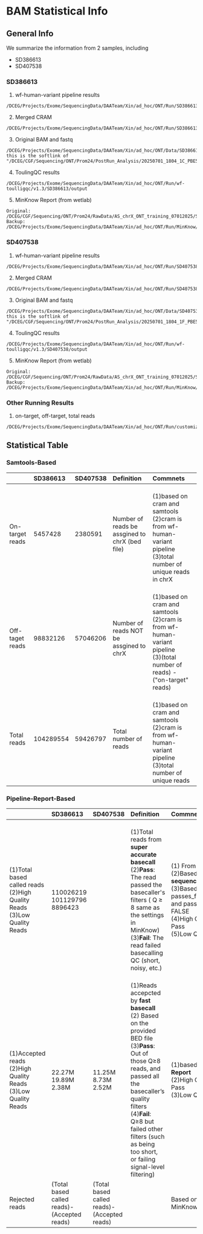 # BAM Statistical Info
## General Info
We summarize the information from 2 samples, including
* SD386613
* SD407538
### SD386613
1. wf-human-variant pipeline results
```
/DCEG/Projects/Exome/SequencingData/DAATeam/Xin/ad_hoc/ONT/Run/SD386613/output
```
2. Merged CRAM
```
/DCEG/Projects/Exome/SequencingData/DAATeam/Xin/ad_hoc/ONT/Run/SD386613/output/SD386613.haplotagged.cram
```
3. Original BAM and fastq
```
/DCEG/Projects/Exome/SequencingData/DAATeam/Xin/ad_hoc/ONT/Data/SD386613
this is the softlink of "/DCEG/CGF/Sequencing/ONT/Prom24/PostRun_Analysis/20250701_1804_1C_PBE55027_8e8920e8/pass"
```
4. ToulingQC results
```
/DCEG/Projects/Exome/SequencingData/DAATeam/Xin/ad_hoc/ONT/Run/wf-toulligqc/v1.3/SD386613/output
```
5. MinKnow Report (from wetlab)
```
Original:
/DCEG/CGF/Sequencing/ONT/Prom24/RawData/AS_chrX_ONT_training_07012025/SD386613/20250701_1804_1C_PBE55027_8e8920e8/report_PBE55027_20250701_1806_8e8920e8.html
Backup:
/DCEG/Projects/Exome/SequencingData/DAATeam/Xin/ad_hoc/ONT/Run/MinKnow/SD386613/report_PBE55027_20250701_1806_8e8920e8.html
```

### SD407538
1. wf-human-variant pipeline results
```
/DCEG/Projects/Exome/SequencingData/DAATeam/Xin/ad_hoc/ONT/Run/SD407538/output
```
2. Merged CRAM
```
/DCEG/Projects/Exome/SequencingData/DAATeam/Xin/ad_hoc/ONT/Run/SD407538/output/SD407538.haplotagged.cram
```
3. Original BAM and fastq
```
/DCEG/Projects/Exome/SequencingData/DAATeam/Xin/ad_hoc/ONT/Data/SD407538
this is the softlink of "/DCEG/CGF/Sequencing/ONT/Prom24/PostRun_Analysis/20250701_1804_1F_PBE54594_26fb9d5f/pass"
```
4. ToulingQC results
```
/DCEG/Projects/Exome/SequencingData/DAATeam/Xin/ad_hoc/ONT/Run/wf-toulligqc/v1.3/SD407538/output
```
5. MinKnow Report (from wetlab)
```
Original:
/DCEG/CGF/Sequencing/ONT/Prom24/RawData/AS_chrX_ONT_training_07012025/SD407538/20250701_1804_1F_PBE54594_26fb9d5f/report_PBE54594_20250701_1810_26fb9d5f.html
Backup:
/DCEG/Projects/Exome/SequencingData/DAATeam/Xin/ad_hoc/ONT/Run/MinKnow/SD407538/report_PBE54594_20250701_1810_26fb9d5f.html
```

### Other Running Results 
1. on-target, off-target, total reads 
```
/DCEG/Projects/Exome/SequencingData/DAATeam/Xin/ad_hoc/ONT/Run/customized_script/BAM_Report
```

## Statistical Table
### Samtools-Based
| | SD386613 | SD407538 | Definition | Commnets |
| :--  | :--      | :--   | :--   | :--   | 
| On-target reads | 5457428 | 2380591 | Number of reads be assgined to chrX (bed file) | <br>(1)based on cram and samtools <br>(2)cram is from wf-human-variant pipeline <br>(3)total number of unique reads in chrX |
| Off-taget reads | 98832126 | 57046206 | Number of reads NOT be assgined to chrX |<br>(1)based on cram and samtools <br>(2)cram is from wf-human-variant pipeline <br>(3)(total number of reads) - ("on-target" reads) |
| Total reads | 104289554 | 59426797 | Total number of reads | <br>(1)based on cram and samtools <br>(2)cram is from wf-human-variant pipeline (3)total number of unique reads |

### Pipeline-Report-Based
| | SD386613 | SD407538 | Definition | Commnets |
| :--  | :--      | :--   | :--   | :--   | 
| <br>(1)Total based called reads <br>(2)High Quality Reads <br>(3)Low Quality Reads | <br>110026219 <br>101129796 <br>8896423 |  | <br>(1)Total reads from **super accurate basecall** <br>(2)**Pass**: The read passed the basecaller's filters ( Q ≥ 8 same as the settings in MinKnow) <br>(3)**Fail**: The read failed basecalling QC (short, noisy, etc.) | <br>(1) From **wf-ToulligQC** <br>(2)Based on **sequencing_summary.txt** <br>(3)Based on passes_filtering == TRUE and passes_filtering == FALSE <br>(4)High Quality Reads: Pass <br>(5)Low Quality Reads: Fail |
| <br>(1)Accepted reads <br>(2)High Quality Reads <br>(3)Low Quality Reads | <br>22.27M <br>19.89M <br>2.38M | <br>11.25M <br>8.73M <br>2.52M | <br>(1)Reads accepcted by **fast basecall** <br>(2) Based on the provided BED file <br>(3)**Pass**: Out of those Q≥8 reads, and passed all the basecaller’s quality filters <br>(4)**Fail**: Q≥8 but failed other filters (such as being too short, or failing signal-level filtering)| <br>(1)based on **MinKnow Report** <br>(2)High Quality Reads: Pass <br>(3)Low Quality Reads: Fail |
| Rejected reads | (Total based called reads)- (Accepted reads) | (Total based called reads)- (Accepted reads) | | Based on toullingQC and MinKnow Report|


